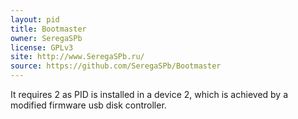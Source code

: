 ```yaml
---
layout: pid
title: Bootmaster
owner: SeregaSPb
license: GPLv3
site: http://www.SeregaSPb.ru/
source: https://github.com/SeregaSPb/Bootmaster
---
```


It requires 2 as PID is installed in a device 2, which is achieved by a modified firmware usb disk controller.
